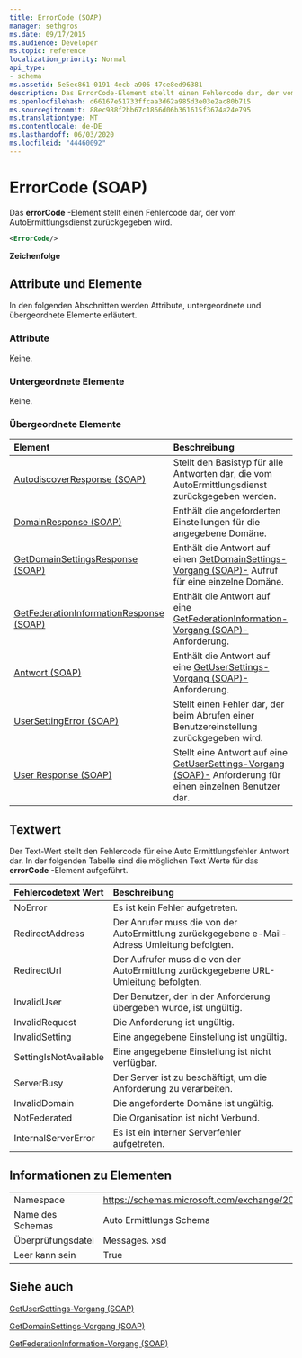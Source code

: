 ```yaml
---
title: ErrorCode (SOAP)
manager: sethgros
ms.date: 09/17/2015
ms.audience: Developer
ms.topic: reference
localization_priority: Normal
api_type:
- schema
ms.assetid: 5e5ec861-0191-4ecb-a906-47ce8ed96381
description: Das ErrorCode-Element stellt einen Fehlercode dar, der vom AutoErmittlungsdienst zurückgegeben wird.
ms.openlocfilehash: d66167e51733ffcaa3d62a985d3e03e2ac80b715
ms.sourcegitcommit: 88ec988f2bb67c1866d06b361615f3674a24e795
ms.translationtype: MT
ms.contentlocale: de-DE
ms.lasthandoff: 06/03/2020
ms.locfileid: "44460092"
---
```

# <a name="errorcode-soap"></a>ErrorCode (SOAP)

Das **errorCode** -Element stellt einen Fehlercode dar, der vom AutoErmittlungsdienst zurückgegeben wird. 
  
```XML
<ErrorCode/>
```

 **Zeichenfolge**
## <a name="attributes-and-elements"></a>Attribute und Elemente

In den folgenden Abschnitten werden Attribute, untergeordnete und übergeordnete Elemente erläutert.
  
### <a name="attributes"></a>Attribute

Keine.
  
### <a name="child-elements"></a>Untergeordnete Elemente

Keine.
  
### <a name="parent-elements"></a>Übergeordnete Elemente

|**Element**|**Beschreibung**|
|:-----|:-----|
|[AutodiscoverResponse (SOAP)](autodiscoverresponse-soap.md) <br/> |Stellt den Basistyp für alle Antworten dar, die vom AutoErmittlungsdienst zurückgegeben werden.  <br/> |
|[DomainResponse (SOAP)](domainresponse-soap.md) <br/> |Enthält die angeforderten Einstellungen für die angegebene Domäne.  <br/> |
|[GetDomainSettingsResponse (SOAP)](getdomainsettingsresponse-soap.md) <br/> |Enthält die Antwort auf einen [GetDomainSettings-Vorgang (SOAP)-](getdomainsettings-operation-soap.md) Aufruf für eine einzelne Domäne.  <br/> |
|[GetFederationInformationResponse (SOAP)](getfederationinformationresponse-soap.md) <br/> |Enthält die Antwort auf eine [GetFederationInformation-Vorgang (SOAP)-](getfederationinformation-operation-soap.md) Anforderung.  <br/> |
|[Antwort (SOAP)](response-soap.md) <br/> |Enthält die Antwort auf eine [GetUserSettings-Vorgang (SOAP)-](getusersettings-operation-soap.md)Anforderung.  <br/> |
|[UserSettingError (SOAP)](usersettingerror-soap.md) <br/> |Stellt einen Fehler dar, der beim Abrufen einer Benutzereinstellung zurückgegeben wird.  <br/> |
|[User Response (SOAP)](userresponse-soap.md) <br/> |Stellt eine Antwort auf eine [GetUserSettings-Vorgang (SOAP)-](getusersettings-operation-soap.md) Anforderung für einen einzelnen Benutzer dar.  <br/> |
   
## <a name="text-value"></a>Textwert

Der Text-Wert stellt den Fehlercode für eine Auto Ermittlungsfehler Antwort dar. In der folgenden Tabelle sind die möglichen Text Werte für das **errorCode** -Element aufgeführt. 
  
|**Fehlercodetext Wert**|**Beschreibung**|
|:-----|:-----|
|NoError  <br/> |Es ist kein Fehler aufgetreten.  <br/> |
|RedirectAddress  <br/> |Der Anrufer muss die von der AutoErmittlung zurückgegebene e-Mail-Adress Umleitung befolgten.  <br/> |
|RedirectUrl  <br/> |Der Aufrufer muss die von der AutoErmittlung zurückgegebene URL-Umleitung befolgten.  <br/> |
|InvalidUser  <br/> |Der Benutzer, der in der Anforderung übergeben wurde, ist ungültig.  <br/> |
|InvalidRequest  <br/> |Die Anforderung ist ungültig.  <br/> |
|InvalidSetting  <br/> |Eine angegebene Einstellung ist ungültig.  <br/> |
|SettingIsNotAvailable  <br/> |Eine angegebene Einstellung ist nicht verfügbar.  <br/> |
|ServerBusy  <br/> |Der Server ist zu beschäftigt, um die Anforderung zu verarbeiten.  <br/> |
|InvalidDomain  <br/> |Die angeforderte Domäne ist ungültig.  <br/> |
|NotFederated  <br/> |Die Organisation ist nicht Verbund.  <br/> |
|InternalServerError  <br/> |Es ist ein interner Serverfehler aufgetreten.  <br/> |
   
## <a name="element-information"></a>Informationen zu Elementen

|||
|:-----|:-----|
|Namespace  <br/> |https://schemas.microsoft.com/exchange/2010/Autodiscover  <br/> |
|Name des Schemas  <br/> |Auto Ermittlungs Schema  <br/> |
|Überprüfungsdatei  <br/> |Messages. xsd  <br/> |
|Leer kann sein  <br/> |True  <br/> |
   
## <a name="see-also"></a>Siehe auch



[GetUserSettings-Vorgang (SOAP)](getusersettings-operation-soap.md)
  
[GetDomainSettings-Vorgang (SOAP)](getdomainsettings-operation-soap.md)
  
[GetFederationInformation-Vorgang (SOAP)](getfederationinformation-operation-soap.md)

